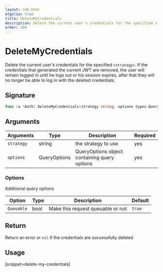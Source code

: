 ```yaml
---
layout: sdk.html
algolia: true
title: DeleteMyCredentials
description: Delete the current user's credentials for the specified strategy
order: 200
---
```


# DeleteMyCredentials

Delete the current user's credentials for the specified `<strategy>`. If the credentials that generated the current JWT are removed, the user will remain logged in until he logs out or his session expires, after that they will no longer be able to log in with the deleted credentials.

## Signature

```go
func (a *Auth) DeleteMyCredentials(strategy string, options types.QueryOptions) error
```

## Arguments

| Arguments    | Type    | Description | Required
|--------------|---------|-------------|----------
| `strategy` | string | the strategy to use    | yes
| `options`  | QueryOptions    | QueryOptions object containing query options | yes       |


### **Options**

Additional query options

| Option     | Type    | Description                       | Default |
| ---------- | ------- | --------------------------------- | ------- |
| `Queuable` | bool | Make this request queuable or not | `true`  |

## Return

Return an error or `nil` if the credentials are successfully deleted

## Usage

[snippet=delete-my-credentials]
